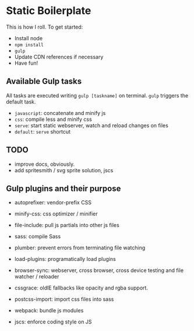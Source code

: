 # Static Boilerplate
This is how I roll. To get started:

* Install node
* `npm install`
* `gulp`
* Update CDN references if necessary
* Have fun!


## Available Gulp tasks
All tasks are executed writing `gulp [taskname]` on terminal. `gulp` triggers
the default task.

* `javascript`: concatenate and minify js
* `css`: compile less and minify css
* `serve`: start static webserver, watch and reload changes on files
* `default`: `serve` shortcut


## TODO
* improve docs, obviously.
* add spritesmith / svg sprite solution, jscs

## Gulp plugins and their purpose
* autoprefixer: vendor-prefix CSS
* minify-css: css optimizer / minifier
* file-include: pull js partials into other js files
* sass: compile Sass
* plumber: prevent errors from terminating file watching
* load-plugins: programatically load plugins
* browser-sync: webserver, cross browser, cross device testing and file watcher / reloader
* cssgrace: oldIE fallbacks like opacity and rgba support.
* postcss-import: import css files into sass
* webpack: bundle js modules

* jscs: enforce coding style on JS
